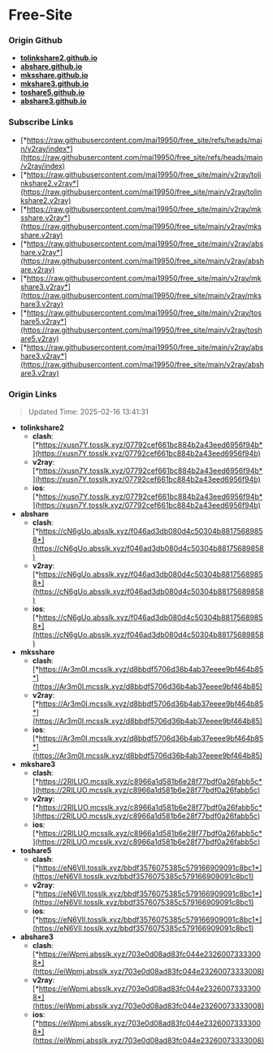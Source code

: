 # Free-Site

### Origin Github

- [**tolinkshare2.github.io**](https://github.com/tolinkshare2/tolinkshare2.github.io)
- [**abshare.github.io**](https://github.com/abshare/abshare.github.io)
- [**mksshare.github.io**](https://github.com/mksshare/mksshare.github.io)
- [**mkshare3.github.io**](https://github.com/mkshare3/mkshare3.github.io)
- [**toshare5.github.io**](https://github.com/toshare5/toshare5.github.io)
- [**abshare3.github.io**](https://github.com/abshare3/abshare3.github.io)

### Subscribe Links

- [*https://raw.githubusercontent.com/mai19950/free_site/refs/heads/main/v2ray/index*](https://raw.githubusercontent.com/mai19950/free_site/refs/heads/main/v2ray/index)
- [*https://raw.githubusercontent.com/mai19950/free_site/main/v2ray/tolinkshare2.v2ray*](https://raw.githubusercontent.com/mai19950/free_site/main/v2ray/tolinkshare2.v2ray)
- [*https://raw.githubusercontent.com/mai19950/free_site/main/v2ray/mksshare.v2ray*](https://raw.githubusercontent.com/mai19950/free_site/main/v2ray/mksshare.v2ray)
- [*https://raw.githubusercontent.com/mai19950/free_site/main/v2ray/abshare.v2ray*](https://raw.githubusercontent.com/mai19950/free_site/main/v2ray/abshare.v2ray)
- [*https://raw.githubusercontent.com/mai19950/free_site/main/v2ray/mkshare3.v2ray*](https://raw.githubusercontent.com/mai19950/free_site/main/v2ray/mkshare3.v2ray)
- [*https://raw.githubusercontent.com/mai19950/free_site/main/v2ray/toshare5.v2ray*](https://raw.githubusercontent.com/mai19950/free_site/main/v2ray/toshare5.v2ray)
- [*https://raw.githubusercontent.com/mai19950/free_site/main/v2ray/abshare3.v2ray*](https://raw.githubusercontent.com/mai19950/free_site/main/v2ray/abshare3.v2ray)

### Origin Links

> Updated Time: 2025-02-16 13:41:31

- **tolinkshare2**
  - **clash**: [*https://xusn7Y.tosslk.xyz/07792cef661bc884b2a43eed6956f94b*](https://xusn7Y.tosslk.xyz/07792cef661bc884b2a43eed6956f94b)
  - **v2ray**: [*https://xusn7Y.tosslk.xyz/07792cef661bc884b2a43eed6956f94b*](https://xusn7Y.tosslk.xyz/07792cef661bc884b2a43eed6956f94b)
  - **ios**: [*https://xusn7Y.tosslk.xyz/07792cef661bc884b2a43eed6956f94b*](https://xusn7Y.tosslk.xyz/07792cef661bc884b2a43eed6956f94b)
- **abshare**
  - **clash**: [*https://cN6gUo.absslk.xyz/f046ad3db080d4c50304b88175689858*](https://cN6gUo.absslk.xyz/f046ad3db080d4c50304b88175689858)
  - **v2ray**: [*https://cN6gUo.absslk.xyz/f046ad3db080d4c50304b88175689858*](https://cN6gUo.absslk.xyz/f046ad3db080d4c50304b88175689858)
  - **ios**: [*https://cN6gUo.absslk.xyz/f046ad3db080d4c50304b88175689858*](https://cN6gUo.absslk.xyz/f046ad3db080d4c50304b88175689858)
- **mksshare**
  - **clash**: [*https://Ar3m0I.mcsslk.xyz/d8bbdf5706d36b4ab37eeee9bf464b85*](https://Ar3m0I.mcsslk.xyz/d8bbdf5706d36b4ab37eeee9bf464b85)
  - **v2ray**: [*https://Ar3m0I.mcsslk.xyz/d8bbdf5706d36b4ab37eeee9bf464b85*](https://Ar3m0I.mcsslk.xyz/d8bbdf5706d36b4ab37eeee9bf464b85)
  - **ios**: [*https://Ar3m0I.mcsslk.xyz/d8bbdf5706d36b4ab37eeee9bf464b85*](https://Ar3m0I.mcsslk.xyz/d8bbdf5706d36b4ab37eeee9bf464b85)
- **mkshare3**
  - **clash**: [*https://2RlLUO.mcsslk.xyz/c8966a1d581b6e28f77bdf0a26fabb5c*](https://2RlLUO.mcsslk.xyz/c8966a1d581b6e28f77bdf0a26fabb5c)
  - **v2ray**: [*https://2RlLUO.mcsslk.xyz/c8966a1d581b6e28f77bdf0a26fabb5c*](https://2RlLUO.mcsslk.xyz/c8966a1d581b6e28f77bdf0a26fabb5c)
  - **ios**: [*https://2RlLUO.mcsslk.xyz/c8966a1d581b6e28f77bdf0a26fabb5c*](https://2RlLUO.mcsslk.xyz/c8966a1d581b6e28f77bdf0a26fabb5c)
- **toshare5**
  - **clash**: [*https://eN6VIl.tosslk.xyz/bbdf3576075385c579166909091c8bc1*](https://eN6VIl.tosslk.xyz/bbdf3576075385c579166909091c8bc1)
  - **v2ray**: [*https://eN6VIl.tosslk.xyz/bbdf3576075385c579166909091c8bc1*](https://eN6VIl.tosslk.xyz/bbdf3576075385c579166909091c8bc1)
  - **ios**: [*https://eN6VIl.tosslk.xyz/bbdf3576075385c579166909091c8bc1*](https://eN6VIl.tosslk.xyz/bbdf3576075385c579166909091c8bc1)
- **abshare3**
  - **clash**: [*https://eiWpmj.absslk.xyz/703e0d08ad83fc044e23260073333008*](https://eiWpmj.absslk.xyz/703e0d08ad83fc044e23260073333008)
  - **v2ray**: [*https://eiWpmj.absslk.xyz/703e0d08ad83fc044e23260073333008*](https://eiWpmj.absslk.xyz/703e0d08ad83fc044e23260073333008)
  - **ios**: [*https://eiWpmj.absslk.xyz/703e0d08ad83fc044e23260073333008*](https://eiWpmj.absslk.xyz/703e0d08ad83fc044e23260073333008)
